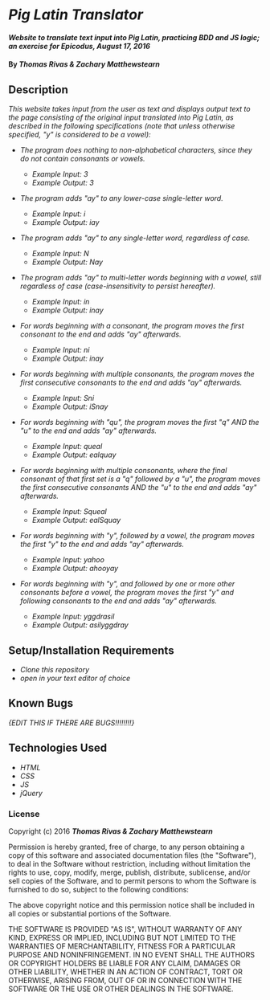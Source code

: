 # _Pig Latin Translator_

#### _Website to translate text input into Pig Latin, practicing BDD and JS logic; an exercise for Epicodus, August 17, 2016_

#### By _**Thomas Rivas & Zachary Matthewstearn**_

## Description

_This website takes input from the user as text and displays output text to the page consisting of the original input translated into Pig Latin, as described in the following specifications (note that unless otherwise specified, "y" is considered to be a vowel):_

* _The program does nothing to non-alphabetical characters, since they do not contain consonants or vowels._
  * _Example Input: 3_
  * _Example Output: 3_

* _The program adds "ay" to any lower-case single-letter word._
  * _Example Input: i_
  * _Example Output: iay_

* _The program adds "ay" to any single-letter word, regardless of case._
  * _Example Input: N_
  * _Example Output: Nay_

* _The program adds "ay" to multi-letter words beginning with a vowel, still regardless of case (case-insensitivity to persist hereafter)._
  * _Example Input: in_
  * _Example Output: inay_

* _For words beginning with a consonant, the program moves the first consonant to the end and adds "ay" afterwards._
  * _Example Input: ni_
  * _Example Output: inay_

* _For words beginning with multiple consonants, the program moves the first consecutive consonants to the end and adds "ay" afterwards._
  * _Example Input: Sni_
  * _Example Output: iSnay_

* _For words beginning with "qu", the program moves the first "q" AND the "u" to the end and adds "ay" afterwards._
  * _Example Input: queal_
  * _Example Output: ealquay_

* _For words beginning with multiple consonants, where the final consonant of that first set is a "q" followed by a "u", the program moves the first consecutive consonants AND the "u" to the end and adds "ay" afterwards._
  * _Example Input: Squeal_
  * _Example Output: ealSquay_

* _For words beginning with "y", followed by a vowel, the program moves the first "y" to the end and adds "ay" afterwards._
  * _Example Input: yahoo_
  * _Example Output: ahooyay_

* _For words beginning with "y", and followed by one or more other consonants before a vowel, the program moves the first "y" and following consonants to the end and adds "ay" afterwards._
  * _Example Input: yggdrasil_
  * _Example Output: asilyggdray_

## Setup/Installation Requirements

* _Clone this repository_
* _open in your text editor of choice_

## Known Bugs

_{EDIT THIS IF THERE ARE BUGS!!!!!!!!}_

## Technologies Used

* _HTML_
* _CSS_
* _JS_
* _jQuery_

### License

Copyright (c) 2016 **_Thomas Rivas & Zachary Matthewstearn_**

Permission is hereby granted, free of charge, to any person obtaining a copy of this software and associated documentation files (the "Software"), to deal in the Software without restriction, including without limitation the rights to use, copy, modify, merge, publish, distribute, sublicense, and/or sell copies of the Software, and to permit persons to whom the Software is furnished to do so, subject to the following conditions:

The above copyright notice and this permission notice shall be included in all copies or substantial portions of the Software.

THE SOFTWARE IS PROVIDED "AS IS", WITHOUT WARRANTY OF ANY KIND, EXPRESS OR IMPLIED, INCLUDING BUT NOT LIMITED TO THE WARRANTIES OF MERCHANTABILITY, FITNESS FOR A PARTICULAR PURPOSE AND NONINFRINGEMENT. IN NO EVENT SHALL THE AUTHORS OR COPYRIGHT HOLDERS BE LIABLE FOR ANY CLAIM, DAMAGES OR OTHER LIABILITY, WHETHER IN AN ACTION OF CONTRACT, TORT OR OTHERWISE, ARISING FROM, OUT OF OR IN CONNECTION WITH THE SOFTWARE OR THE USE OR OTHER DEALINGS IN THE SOFTWARE.
